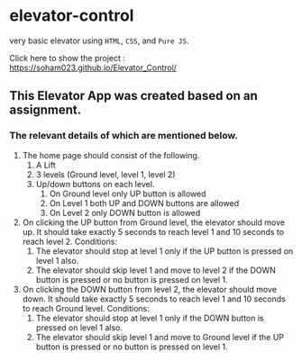 # elevator-control
very basic elevator using `HTML`, `CSS`, and `Pure JS`.

Click here to show the project : https://soham023.github.io/Elevator_Control/

## This Elevator App was created based on an assignment.
### The relevant details of which are mentioned below.

1. The home page should consist of the following.
    1. A Lift
    1. 3 levels (Ground level, level 1, level 2)
    1. Up/down buttons on each level.
        1. On Ground level only UP button is allowed
        1. On Level 1 both UP and DOWN buttons are allowed
        1. On Level 2 only DOWN button is allowed
1. On clicking the UP button from Ground level, the elevator should move up. It should take exactly
5 seconds to reach level 1 and 10 seconds to reach level 2.
Conditions:
    1. The elevator should stop at level 1 only if the UP button is pressed on level 1 also.
    2. The elevator should skip level 1 and move to level 2 if the DOWN button is pressed or no
button is pressed on level 1.
1. On clicking the DOWN button from level 2, the elevator should move down. It should take
exactly 5 seconds to reach level 1 and 10 seconds to reach Ground level.
Conditions:
    1. The elevator should stop at level 1 only if the DOWN button is pressed on level 1 also.
    2. The elevator should skip level 1 and move to Ground level if the UP button is pressed or
no button is pressed on level 1.

